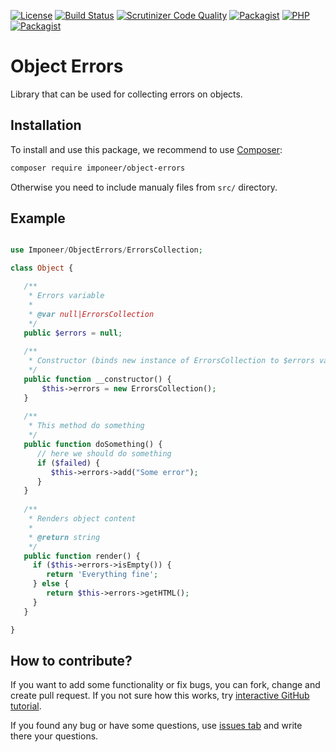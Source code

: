 [![License](https://img.shields.io/github/license/imponeer/object-errors.svg?maxAge=2592000)](LICENSE)
 [![Build Status](https://travis-ci.org/imponeer/object-errors.svg?branch=master)](https://travis-ci.org/imponeer/object-errors) [![Scrutinizer Code Quality](https://scrutinizer-ci.com/g/imponeer/object-errors/badges/quality-score.png)](https://scrutinizer-ci.com/g/imponeer/object-errors/) [![Packagist](https://img.shields.io/packagist/v/imponeer/object-errors.svg)](https://packagist.org/packages/imponeer/object-errors) [![PHP](https://img.shields.io/packagist/php-v/imponeer/object-errors.svg)](http://php.net) 
[![Packagist](https://img.shields.io/packagist/dm/imponeer/object-errors.svg)](https://packagist.org/packages/imponeer/object-errors)

# Object Errors

Library that can be used for collecting errors on objects.

## Installation

To install and use this package, we recommend to use [Composer](https://getcomposer.org):

```bash
composer require imponeer/object-errors
```

Otherwise you need to include manualy files from `src/` directory. 

## Example

```php

use Imponeer/ObjectErrors/ErrorsCollection;

class Object {

   /**
    * Errors variable
    *
    * @var null|ErrorsCollection
    */
   public $errors = null;
   
   /**
    * Constructor (binds new instance of ErrorsCollection to $errors var)
    */
   public function __constructor() {
       $this->errors = new ErrorsCollection();
   }
   
   /**
    * This method do something
    */
   public function doSomething() {
      // here we should do something
      if ($failed) {
         $this->errors->add("Some error");
      }
   }
   
   /**
    * Renders object content
    *
    * @return string
    */
   public function render() {
     if ($this->errors->isEmpty()) {
        return 'Everything fine';
     } else {
        return $this->errors->getHTML();
     }
   }

}

```

## How to contribute?

If you want to add some functionality or fix bugs, you can fork, change and create pull request. If you not sure how this works, try [interactive GitHub tutorial](https://try.github.io).

If you found any bug or have some questions, use [issues tab](https://github.com/imponeer/object-errors/issues) and write there your questions.

